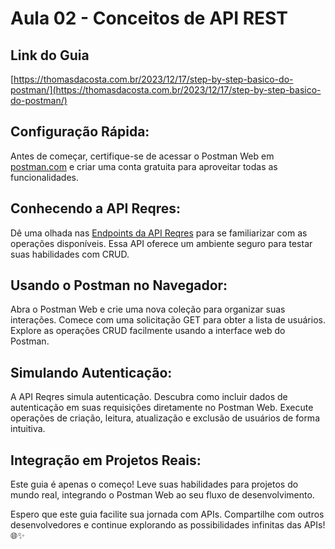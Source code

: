 # Aula 02 - Conceitos de API REST

## Link do Guia

[https://thomasdacosta.com.br/2023/12/17/step-by-step-basico-do-postman/](https://thomasdacosta.com.br/2023/12/17/step-by-step-basico-do-postman/)

## Configuração Rápida:

Antes de começar, certifique-se de acessar o Postman Web em [postman.com](https://www.postman.com/) e criar uma conta gratuita para aproveitar todas as funcionalidades.

## Conhecendo a API Reqres:

Dê uma olhada nas [Endpoints da API Reqres](https://reqres.in/) para se familiarizar com as operações disponíveis. Essa API oferece um ambiente seguro para testar suas habilidades com CRUD.

## Usando o Postman no Navegador:

Abra o Postman Web e crie uma nova coleção para organizar suas interações. Comece com uma solicitação GET para obter a lista de usuários. Explore as operações CRUD facilmente usando a interface web do Postman.

## Simulando Autenticação:

A API Reqres simula autenticação. Descubra como incluir dados de autenticação em suas requisições diretamente no Postman Web. Execute operações de criação, leitura, atualização e exclusão de usuários de forma intuitiva.

## Integração em Projetos Reais:

Este guia é apenas o começo! Leve suas habilidades para projetos do mundo real, integrando o Postman Web ao seu fluxo de desenvolvimento.

Espero que este guia facilite sua jornada com APIs. Compartilhe com outros desenvolvedores e continue explorando as possibilidades infinitas das APIs! 🌐✨

